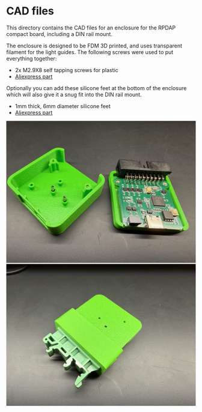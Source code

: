 # CAD files

This directory contains the CAD files for an enclosure for the RPDAP compact board, including a DIN rail mount.

The enclosure is designed to be FDM 3D printed, and uses transparent filament for the light guides.
The following screws were used to put everything together:

- 2x M2.9X8 self tapping screws for plastic
- [Aliexpress part](https://nl.aliexpress.com/item/1005004102674045.html)

Optionally you can add these silicone feet at the bottom of the enclosure which will also give it a snug fit into the DIN rail mount.

- 1mm thick, 6mm diameter silicone feet
- [Aliexpress part](https://nl.aliexpress.com/item/1005008384264974.html)

![Enclosure](./enclosure.jpeg)
![DIN rail mount](./din_rail_mount.jpeg)
